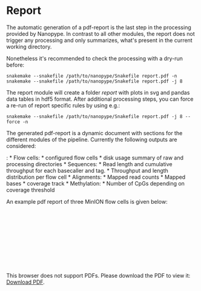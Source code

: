 # Report

The automatic generation of a pdf-report is the last step in the processing provided by Nanopype. In contrast to all other modules, the report does not trigger any processing and only summarizes, what's present in the current working directory.

Nonetheless it's recommended to check the processing with a dry-run before:

```
snakemake --snakefile /path/to/nanopype/Snakefile report.pdf -n
snakemake --snakefile /path/to/nanopype/Snakefile report.pdf -j 8
```


The report module will create a folder *report* with plots in svg and pandas data tables in hdf5 format. After additional processing steps, you can force a re-run of report specific rules by using e.g.:

```
snakemake --snakefile /path/to/nanopype/Snakefile report.pdf -j 8 --force -n
```


The generated pdf-report is a dynamic document with sections for the different modules of the pipeline. Currently the following outputs are considered:

:   * Flow cells:
        * configured flow cells
        * disk usage summary of raw and processing directories
    * Sequences:
        * Read length and cumulative throughput for each basecaller and tag.
        * Throughput and length distribution per flow cell
    * Alignments:
        * Mapped read counts
        * Mapped bases
        * coverage track
    * Methylation:
        * Number of CpGs depending on coverage threshold

An example pdf report of three MinION flow cells is given below:

<object data="https://raw.githubusercontent.com/giesselmann/nanopype/master/docs/report.pdf" type="application/pdf" width="700px" height="700px">
    <embed src="https://raw.githubusercontent.com/giesselmann/nanopype/master/docs/report.pdf">
        <p>This browser does not support PDFs. Please download the PDF to view it: <a href="https://raw.githubusercontent.com/giesselmann/nanopype/master/docs/report.pdf">Download PDF</a>.</p>
    </embed>
</object>
